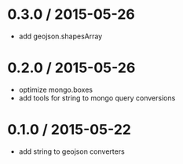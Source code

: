 
0.3.0 / 2015-05-26
==================

 * add geojson.shapesArray

0.2.0 / 2015-05-26
==================

 * optimize mongo.boxes
 * add tools for string to mongo query conversions

0.1.0 / 2015-05-22
==================

 * add string to geojson converters
